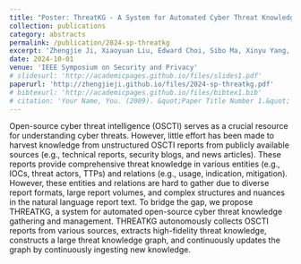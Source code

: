 ```yaml
---
title: "Poster: ThreatKG - A System for Automated Cyber Threat Knowledge Gathering and Management"
collection: publications
category: abstracts
permalink: /publication/2024-sp-threatkg
excerpt: 'Zhengjie Ji, Xiaoyuan Liu, Edward Choi, Sibo Ma, Xinyu Yang, Dawn Song, Peng Gao.'
date: 2024-10-01
venue: 'IEEE Symposium on Security and Privacy'
# slidesurl: 'http://academicpages.github.io/files/slides1.pdf'
paperurl: 'http://zhengjieji.github.io/files/2024-sp-threatkg.pdf'
# bibtexurl: 'http://academicpages.github.io/files/bibtex1.bib'
# citation: 'Your Name, You. (2009). &quot;Paper Title Number 1.&quot; <i>Journal 1</i>. 1(1).'
---
```

Open-source cyber threat intelligence (OSCTI) serves as a crucial resource for understanding cyber threats. However, little effort has been made to harvest knowledge from unstructured OSCTI reports from publicly available sources (e.g., technical reports, security blogs, and news articles). These reports provide comprehensive threat knowledge in various entities (e.g., IOCs, threat actors, TTPs) and relations (e.g., usage, indication, mitigation). However, these entities and relations are hard to gather due to diverse report formats, large report volumes, and complex structures and nuances in the natural language report text. To bridge the gap, we propose THREATKG, a system for automated open-source cyber threat knowledge gathering and management. THREATKG autonomously collects OSCTI reports from various sources, extracts high-fidelity threat knowledge, constructs a large threat knowledge graph, and continuously updates the graph by continuously ingesting new knowledge.